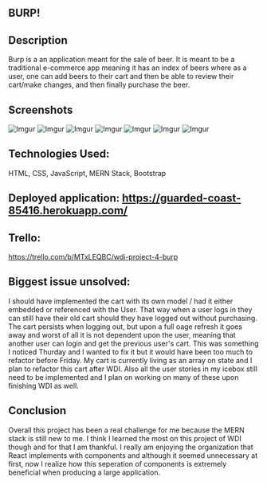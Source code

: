 ## BURP!


## Description
Burp is a an application meant for the sale of beer. It is meant to be a traditional e-commerce app meaning it has an index of beers where as a user, one can add beers to their cart and then be able to review their cart/make changes, and then finally purchase the beer. 

## Screenshots
![Imgur](https://i.imgur.com/gEowG8c.jpg)
![Imgur](https://i.imgur.com/obA65rl.jpg)
![Imgur](https://i.imgur.com/TqJjoyZ.png)
![Imgur](https://i.imgur.com/PGRcx2l.jpg)
![Imgur](https://i.imgur.com/knVqtX2.png)
![Imgur](https://i.imgur.com/WY9tfPt.png)
![Imgur](https://i.imgur.com/U7d5MHg.png)


## Technologies Used: 
HTML, CSS, JavaScript, MERN Stack, Bootstrap


## Deployed application: https://guarded-coast-85416.herokuapp.com/


## Trello:
https://trello.com/b/MTxLEQBC/wdi-project-4-burp

## Biggest issue unsolved: 
I should have implemented the cart with its own model / had it either embedded or referenced with the User. That way when a user logs in they can still have their old cart should they have logged out without purchasing. The cart persists when logging out, but upon a full oage refresh it goes away and worst of all it is not dependent upon the user, meaning that another user can login and get the previous user's cart. This was something I noticed Thurday and I wanted to fix it but it would have been too much to refactor before Friday. My cart is currently living as an array on state and I plan to refactor this cart after WDI. Also all the user stories in my icebox still need to be implemented and I plan on working on many of these upon finishing WDI as well. 



## Conclusion
Overall this project has been a real challenge for me because the MERN stack is still new to me. I think I learned the most on this project of WDI though and for that I am thankful. I really am enjoying the organization that React implements with components and although it seemed unnecessary at first, now I realize how this seperation of components is extremely beneficial when producing a large application.